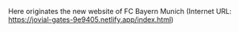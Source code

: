 Here originates the new website of FC Bayern Munich
(Internet URL: https://jovial-gates-9e9405.netlify.app/index.html)